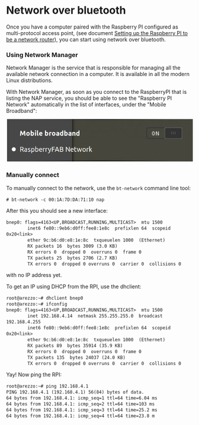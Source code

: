 # Network over bluetooth

Once you have a computer paired with the Raspberry PI configured as multi-protocol access point, (see document [Setting up the Raspberry PI to be a network router](RPI_Router.md)), you can start using network over bluetooth.



### Using Network Manager

Network Manager is the service that is responsible for managing all the available network connection in a computer. It is available in all the modern Linux distributions.

With Network Manager, as soon as you connect to the RaspberryPI that is listing the NAP service, you should be able to see the "Raspberry PI Network" automatically in the list of interfaces, under the "Mobile Broadband":

<img src="https://raw.githubusercontent.com/fabriziobertocci/bluetooth-howto/master/RPI-MultiAP/nm.png" />



### Manually connect

To manually connect to the network, use the `bt-network` command line tool:

```
# bt-network -c 00:1A:7D:DA:71:10 nap
```

After this you should see a new interface:

```
bnep0: flags=4163<UP,BROADCAST,RUNNING,MULTICAST>  mtu 1500
        inet6 fe80::9eb6:d0ff:fee8:1e8c  prefixlen 64  scopeid 0x20<link>
        ether 9c:b6:d0:e8:1e:8c  txqueuelen 1000  (Ethernet)
        RX packets 16  bytes 3009 (3.0 KB)
        RX errors 0  dropped 0  overruns 0  frame 0
        TX packets 25  bytes 2706 (2.7 KB)
        TX errors 0  dropped 0 overruns 0  carrier 0  collisions 0
```

with no IP address yet.

To get an IP using DHCP from the RPI, use the dhclient:

```
root@arezzo:~# dhclient bnep0
root@arezzo:~# ifconfig
bnep0: flags=4163<UP,BROADCAST,RUNNING,MULTICAST>  mtu 1500
        inet 192.168.4.14  netmask 255.255.255.0  broadcast 192.168.4.255
        inet6 fe80::9eb6:d0ff:fee8:1e8c  prefixlen 64  scopeid 0x20<link>
        ether 9c:b6:d0:e8:1e:8c  txqueuelen 1000  (Ethernet)
        RX packets 89  bytes 35914 (35.9 KB)
        RX errors 0  dropped 0  overruns 0  frame 0
        TX packets 135  bytes 24037 (24.0 KB)
        TX errors 0  dropped 0 overruns 0  carrier 0  collisions 0
```

Yay! Now ping the RPI:

```
root@arezzo:~# ping 192.168.4.1
PING 192.168.4.1 (192.168.4.1) 56(84) bytes of data.
64 bytes from 192.168.4.1: icmp_seq=1 ttl=64 time=6.04 ms
64 bytes from 192.168.4.1: icmp_seq=2 ttl=64 time=103 ms
64 bytes from 192.168.4.1: icmp_seq=3 ttl=64 time=25.2 ms
64 bytes from 192.168.4.1: icmp_seq=4 ttl=64 time=23.8 m
```














